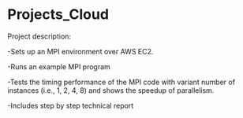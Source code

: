# Projects_Cloud

Project description:

-Sets up an MPI environment over AWS EC2. 

-Runs an example MPI program

-Tests the timing performance of the MPI code with variant number of instances (i.e., 1, 2, 4, 8) and shows the speedup of parallelism.

-Includes step by step technical report
